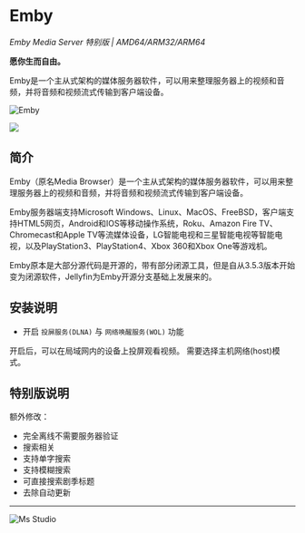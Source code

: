 # Emby

_Emby Media Server 特别版 | AMD64/ARM32/ARM64_

**愿你生而自由。**

Emby是一个主从式架构的媒体服务器软件，可以用来整理服务器上的视频和音频，并将音频和视频流式传输到客户端设备。

![Emby](https://file.lifebus.top/imgs/emby_cover.png)

![](https://img.shields.io/badge/%E6%96%B0%E7%96%86%E8%90%8C%E6%A3%AE%E8%BD%AF%E4%BB%B6%E5%BC%80%E5%8F%91%E5%B7%A5%E4%BD%9C%E5%AE%A4-%E6%8F%90%E4%BE%9B%E6%8A%80%E6%9C%AF%E6%94%AF%E6%8C%81-blue)

## 简介

Emby（原名Media Browser）是一个主从式架构的媒体服务器软件，可以用来整理服务器上的视频和音频，并将音频和视频流式传输到客户端设备。

Emby服务器端支持Microsoft Windows、Linux、MacOS、FreeBSD，客户端支持HTML5网页，Android和IOS等移动操作系统，Roku、Amazon Fire
TV、Chromecast和Apple TV等流媒体设备，LG智能电视和三星智能电视等智能电视，以及PlayStation3、PlayStation4、Xbox 360和Xbox
One等游戏机。

Emby原本是大部分源代码是开源的，带有部分闭源工具，但是自从3.5.3版本开始变为闭源软件，Jellyfin为Emby开源分支基础上发展来的。

## 安装说明

+ 开启 `投屏服务(DLNA)` 与 `网络唤醒服务(WOL)` 功能

开启后，可以在局域网内的设备上投屏观看视频。 需要选择主机网络(host)模式。

## 特别版说明

额外修改：

+ 完全离线不需要服务器验证
+ 搜索相关
+ 支持单字搜索
+ 支持模糊搜索
+ 可直接搜索剧季标题
+ 去除自动更新

---

![Ms Studio](https://file.lifebus.top/imgs/ms_blank_001.png)
